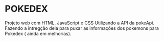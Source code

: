 # POKEDEX
 Projeto web com HTML. JavaScript e CSS
 Utilizando a API da pokeApi. Fazendo a intregção dela para puxar as informações dos pokemons para Pokedex ( ainda em melhorias).
